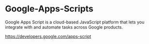 # Google-Apps-Scripts
Google Apps Script is a cloud-based JavaScript platform that lets you integrate with and automate tasks across Google products.

https://developers.google.com/apps-script
